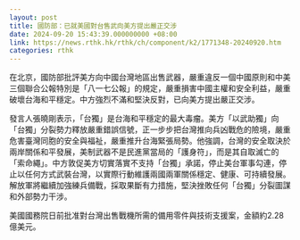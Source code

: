 ```yaml
---
layout: post
title: 國防部：已就美國對台售武向美方提出嚴正交涉
date: 2024-09-20 15:43:39.000000000 +08:00
link: https://news.rthk.hk/rthk/ch/component/k2/1771348-20240920.htm
categories: rthk
---
```


在北京，國防部批評美方向中國台灣地區出售武器，嚴重違反一個中國原則和中美三個聯合公報特別是「八一七公報」的規定，嚴重損害中國主權和安全利益，嚴重破壞台海和平穩定。中方強烈不滿和堅決反對，已向美方提出嚴正交涉。

發言人張曉剛表示，「台獨」是台海和平穩定的最大毒瘤。美方「以武助獨」向「台獨」分裂勢力釋放嚴重錯誤信號，正一步步把台灣推向兵凶戰危的險境，嚴重危害臺灣同胞的安全與福祉，嚴重推升台海緊張局勢。他強調，台灣的安全取決於兩岸關係和平發展，美制武器不是民進黨當局的「護身符」，而是其自取滅亡的「索命繩」。中方敦促美方切實落實不支持「台獨」承諾，停止美台軍事勾連，停止以任何方式武裝台灣，以實際行動維護兩國兩軍關係穩定、健康、可持續發展。解放軍將繼續加強練兵備戰，採取果斷有力措施，堅決挫敗任何「台獨」分裂圖謀和外部勢力干涉。

美國國務院日前批准對台灣出售戰機所需的備用零件與技術支援案，金額約2.28億美元。
